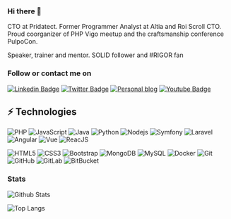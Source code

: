 ### Hi there 👋

CTO at Pridatect. Former Programmer Analyst at Altia and Roi Scroll CTO. Proud coorganizer of PHP Vigo meetup and the craftsmanship conference PulpoCon.

Speaker, trainer and mentor. SOLID follower and #RIGOR fan

### Follow or contact me on

[![Linkedin Badge](https://img.shields.io/badge/-Linkedin-0077B5?style=flat-square&logo=LinkedIn&logoColor=white&link=https://www.linkedin.com/in/rolandocaldas/)](https://www.linkedin.com/in/rolandocaldas/)
[![Twitter Badge](https://img.shields.io/badge/-@rolando_caldas-1DA1F2?style=flat-square&logo=Twitter&logoColor=white)](https://twitter.com/rolando_caldas)
[![Personal blog](https://img.shields.io/badge/-rolandocaldas.com-blue?style=flat-square&logo=Blogger&logoColor=white)](https://rolandocaldas.com)
[![Youtube Badge](https://img.shields.io/badge/-Youtube-FF0000?style=flat-square&logo=youtube&logoColor=white&link=https://www.youtube.com/user/rolandocaldas)](https://www.youtube.com/user/rolandocaldas)


## ⚡ Technologies

![PHP](https://img.shields.io/badge/-PHP-black?style=flat-square&logo=PHP)
![JavaScript](https://img.shields.io/badge/-JavaScript-black?style=flat-square&logo=javascript)
![Java](https://img.shields.io/badge/-Java-black?style=flat-square&logo=java)
![Python](https://img.shields.io/badge/-Python-black?style=flat-square&logo=Python)
![Nodejs](https://img.shields.io/badge/-Nodejs-black?style=flat-square&logo=Node.js)
![Symfony](https://img.shields.io/badge/-Symfony-black?style=flat-square&logo=Symfony)
![Laravel](https://img.shields.io/badge/-Laravel-black?style=flat-square&logo=Laravel)
![Angular](https://img.shields.io/badge/-Angular-black?style=flat-square&logo=Angular)
![Vue](https://img.shields.io/badge/-Vue-black?style=flat-square&logo=Vue.js)
![ReacJS](https://img.shields.io/badge/-React-black?style=flat-square&logo=React)

![HTML5](https://img.shields.io/badge/-HTML5-E34F26?style=flat-square&logo=html5&logoColor=white)
![CSS3](https://img.shields.io/badge/-CSS3-1572B6?style=flat-square&logo=css3)
![Bootstrap](https://img.shields.io/badge/-Bootstrap-563D7C?style=flat-square&logo=bootstrap)
![MongoDB](https://img.shields.io/badge/-MongoDB-black?style=flat-square&logo=mongodb)
![MySQL](https://img.shields.io/badge/-MySQL-black?style=flat-square&logo=mysql)
![Docker](https://img.shields.io/badge/-Docker-black?style=flat-square&logo=docker)
![Git](https://img.shields.io/badge/-Git-black?style=flat-square&logo=git)
![GitHub](https://img.shields.io/badge/-GitHub-181717?style=flat-square&logo=github)
![GitLab](https://img.shields.io/badge/-GitLab-FCA121?style=flat-square&logo=gitlab)
![BitBucket](https://img.shields.io/badge/-BitBucket-darkblue?style=flat-square&logo=bitbucket)



### Stats

![Github Stats](https://github-readme-stats.vercel.app/api?username=rolandocaldas&show_icons=true)

![Top Langs](https://github-readme-stats.vercel.app/api/top-langs/?username=rolandocaldas&layout=compact)

<!--
**rolandocaldas/rolandocaldas** is a ✨ _special_ ✨ repository because its `README.md` (this file) appears on your GitHub profile.

Here are some ideas to get you started:

- 🔭 I’m currently working on ...
- 🌱 I’m currently learning ...
- 👯 I’m looking to collaborate on ...
- 🤔 I’m looking for help with ...
- 💬 Ask me about ...
- 📫 How to reach me: ...
- 😄 Pronouns: ...
- ⚡ Fun fact: ...
-->

